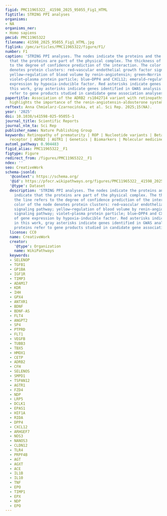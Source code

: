 ```yaml
---
figid: PMC11965322__41598_2025_95055_Fig1_HTML
figtitle: STRING PPI analyses
organisms:
- NA
organisms_ner:
- Homo sapiens
pmcid: PMC11965322
filename: 41598_2025_95055_Fig1_HTML.jpg
figlink: /pmc/articles/PMC11965322/figure/F1/
number: F1
caption: 'STRING PPI analyses. The nodes indicate the proteins and the edges indicate
  that the proteins are part of the physical complex. The thickness of the line refers
  to the degree of confidence prediction of the interaction. The color of the node
  denotes protein clusters: red—vascular endothelial growth factor signaling pathway;
  yellow—regulation of blood volume by renin-angiotensin; green—Norrin signaling pathway;
  violet—plasma protein particle; blue—DPP4 and CXCL12; emerald—regulation of gene
  expression by hypoxia-inducible factor. Red asterisks indicate genes analyzed in
  this work, gray asterisks indicate genes identified in GWAS analysis. Other proteins
  refer to gene products studied in candidate gene association analyses'
papertitle: Association of the ADRB2 rs1042714 variant with retinopathy of prematurity
  highlights the importance of the renin-angiotensin-aldosterone system
reftext: Anna Chmielarz-Czarnocińska, et al. Sci Rep. 2025;15(NA).
year: '2025'
doi: 10.1038/s41598-025-95055-1
journal_title: Scientific Reports
journal_nlm_ta: Sci Rep
publisher_name: Nature Publishing Group
keywords: Retinopathy of prematurity | ROP | Nucleotide variants | Beta-2-adrenergic
  receptor | ADRB2 | AGTR1 | Genetics | Biomarkers | Molecular medicine | Risk factors
automl_pathway: 0.904483
figid_alias: PMC11965322__F1
figtype: Figure
redirect_from: /figures/PMC11965322__F1
ndex: ''
seo: CreativeWork
schema-jsonld:
  '@context': https://schema.org/
  '@id': https://pfocr.wikipathways.org/figures/PMC11965322__41598_2025_95055_Fig1_HTML.html
  '@type': Dataset
  description: 'STRING PPI analyses. The nodes indicate the proteins and the edges
    indicate that the proteins are part of the physical complex. The thickness of
    the line refers to the degree of confidence prediction of the interaction. The
    color of the node denotes protein clusters: red—vascular endothelial growth factor
    signaling pathway; yellow—regulation of blood volume by renin-angiotensin; green—Norrin
    signaling pathway; violet—plasma protein particle; blue—DPP4 and CXCL12; emerald—regulation
    of gene expression by hypoxia-inducible factor. Red asterisks indicate genes analyzed
    in this work, gray asterisks indicate genes identified in GWAS analysis. Other
    proteins refer to gene products studied in candidate gene association analyses'
  license: CC0
  name: CreativeWork
  creator:
    '@type': Organization
    name: WikiPathways
  keywords:
  - SELENOP
  - TGFB1
  - GP1BA
  - IGF1R
  - TIMP3
  - ADAM17
  - KDR
  - IHH
  - GPX4
  - ANTXR1
  - BDNF
  - BDNF-AS
  - FLT4
  - ANGPT2
  - SP4
  - PTPRD
  - FLT1
  - VEGFB
  - TUBB3
  - TBX5
  - HMOX1
  - CETP
  - ADRB2
  - CFH
  - SELENOS
  - SMPD1
  - TSPAN12
  - AGTR1
  - FZD4
  - NDP
  - LRP5
  - DCLK1
  - EPAS1
  - HIF1A
  - RIDA
  - DPP4
  - CXCL12
  - ARHGEF7
  - NOS3
  - NANOS3
  - CLDN12
  - TLR4
  - PRPF4B
  - AGT
  - AGXT
  - ACE
  - IL1B
  - IL10
  - TNF
  - EPO
  - TIMP1
  - EPX
  - NDP
  - EPO
---
```

